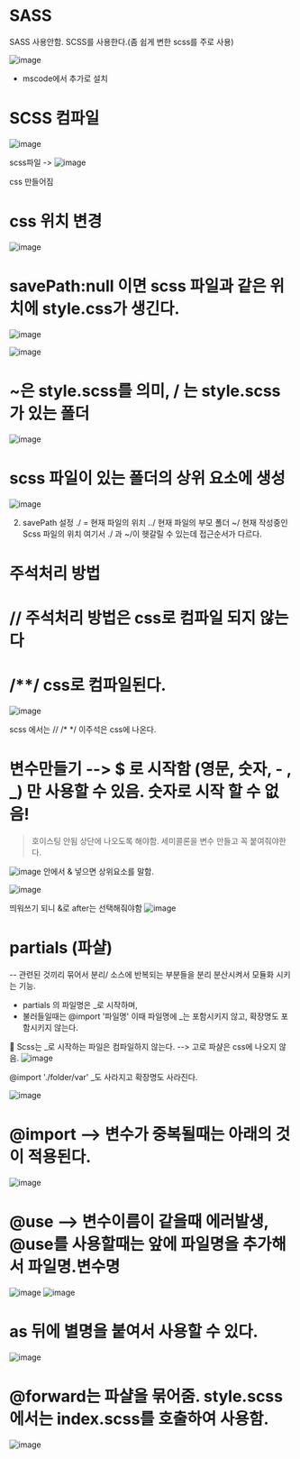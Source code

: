 # SASS 

SASS 사용안함. SCSS를 사용한다.(좀 쉽게 변한 scss를 주로 사용)

![image](https://github.com/sjeroh/sass/assets/36749506/95a52303-866d-4035-9035-2e7f5736e79d)
- mscode에서 추가로 설치

# SCSS 컴파일
![image](https://github.com/sjeroh/sass/assets/36749506/e6807fe8-826b-4c3a-80cd-305e957fc1fd)


scss파일 -> ![image](https://github.com/sjeroh/sass/assets/36749506/240e714a-2f87-4cf0-b0f3-2d1517a2a68e)

css 만들어짐

# css 위치 변경

![image](https://github.com/sjeroh/sass/assets/36749506/db3eca3b-4ef3-40e3-aa83-d7341ee30940)

# savePath:null 이면 scss 파일과 같은 위치에 style.css가 생긴다.

![image](https://github.com/sjeroh/sass/assets/36749506/a9b631e4-5ba1-4da3-9aed-75dcf92dae0a)

![image](https://github.com/sjeroh/sass/assets/36749506/868ae9cb-0c39-4921-8a57-6f53feb4177f)

# ~은 style.scss를 의미, / 는 style.scss 가 있는 폴더

![image](https://github.com/sjeroh/sass/assets/36749506/f79a4754-cc32-4db1-b8d6-b326d0ca10a1)

# scss 파일이 있는 폴더의 상위 요소에 생성

![image](https://github.com/sjeroh/sass/assets/36749506/b5941a9b-088d-403e-b978-2c61a4d99921)



2. savePath 설정
./ = 현재 파일의 위치
../ 현재 파일의 부모 폴더
~/ 현재 작성중인 Scss 파일의 위치
여기서 ./ 과 ~/이 헷갈릴 수 있는데
접근순서가 다르다.

# 주석처리 방법
# // 주석처리 방법은 css로 컴파일 되지 않는다
# /**/ css로 컴파일된다.
![image](https://github.com/sjeroh/sass/assets/36749506/0d3af72f-b79e-4aed-bf71-c43fe610b5fa)

scss 에서는 //
/* */ 이주석은 css에 나온다.


# 변수만들기 --> $ 로 시작함 (영문, 숫자, - , _) 만 사용할 수 있음. 숫자로 시작 할 수 없음!
> 호이스팅 안됨 상단에 나오도록 해야함.
> 세미콜론을 변수 만들고 꼭 붙여줘야한다.

![image](https://github.com/sjeroh/sass/assets/36749506/150da50d-7707-4be5-9069-25a56b6fc8c4)
안에서 & 넣으면 상위요소를 말함.

![image](https://github.com/sjeroh/sass/assets/36749506/a3f06c72-b65c-4a44-a62d-054a7428fc48)

띄워쓰기 되니 &로  after는 선택해줘야함
![image](https://github.com/sjeroh/sass/assets/36749506/71ce2516-fc46-4118-af0a-7176f1b661af)

# partials (파샬)
  --  관련된 것끼리 묶어서 분리/ 소스에 반복되는 부분들을 분리 분산시켜서 모듈화 시키는 기능.
  
  * partials 의 파일명은 _로 시작하며,
  * 불러들일때는 @import '파일명' 이때 파일명에 _는 포함시키지 않고, 확장명도 포함시키지 않는다.

🥇 Scss는 _로 시작하는 파일은 컴파일하지 않는다. --> 고로 파샬은 css에 나오지 않음.
![image](https://github.com/sjeroh/sass/assets/36749506/75c5a109-9e12-4d98-bbfd-482b3d9576a2)

@import './folder/var' 
_도 사라지고 확장명도 사라진다.

![image](https://github.com/sjeroh/sass/assets/36749506/ef32d03d-b4c7-4cca-9817-b7ddd5265496)

# @import --> 변수가 중복될때는 아래의 것이 적용된다.
![image](https://github.com/sjeroh/sass/assets/36749506/2e078831-8ae3-46d1-b62f-30e7ca2f75c3)


# @use --> 변수이름이 같을때 에러발생, @use를 사용할때는 앞에 파일명을 추가해서 파일명.변수명
![image](https://github.com/sjeroh/sass/assets/36749506/4bfc17a3-7353-4b42-9910-af7ecd57aa84)
![image](https://github.com/sjeroh/sass/assets/36749506/cf05052a-89a1-4d4c-9d67-4c477898868f)

# as 뒤에 별명을 붙여서 사용할 수 있다.
![image](https://github.com/sjeroh/sass/assets/36749506/2b972f58-1ca7-4fad-b863-4f2729a95d9e)

# @forward는 파샬을 묶어줌. style.scss에서는 index.scss를 호출하여 사용함.
![image](https://github.com/sjeroh/sass/assets/36749506/af71dd8c-5e09-4999-86c4-b752a16b61d9)



